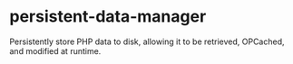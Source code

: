 # persistent-data-manager
Persistently store PHP data to disk, allowing it to be retrieved, OPCached, and modified at runtime.
